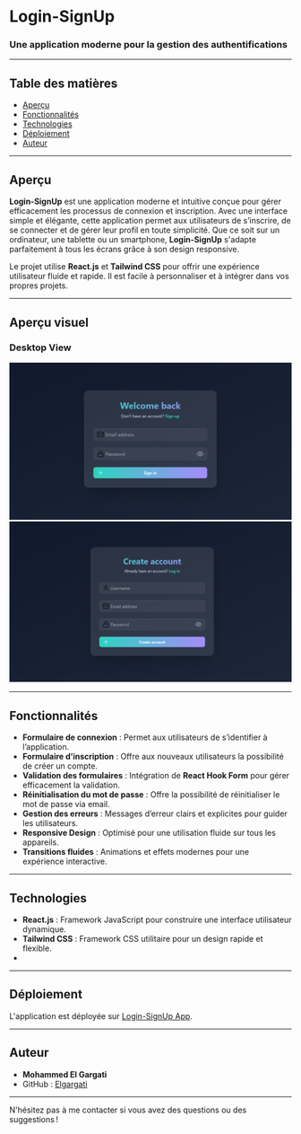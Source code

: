 # Login-SignUp

### Une application moderne pour la gestion des authentifications

---

## Table des matières

- [Aperçu](#aperçu)
- [Fonctionnalités](#fonctionnalités)
- [Technologies](#technologies)
- [Déploiement](#déploiement)
- [Auteur](#auteur)

---

## Aperçu

**Login-SignUp** est une application moderne et intuitive conçue pour gérer efficacement les processus de connexion et inscription. Avec une interface simple et élégante, cette application permet aux utilisateurs de s’inscrire, de se connecter et de gérer leur profil en toute simplicité. Que ce soit sur un ordinateur, une tablette ou un smartphone, **Login-SignUp** s'adapte parfaitement à tous les écrans grâce à son design responsive.

Le projet utilise **React.js** et **Tailwind CSS** pour offrir une expérience utilisateur fluide et rapide. Il est facile à personnaliser et à intégrer dans vos propres projets.

---

## Aperçu visuel

### Desktop View

![Login-SignUp - Desktop](./public/login.png)
![Login-SignUp - Desktop](./public/signUp.png)


---

## Fonctionnalités

- **Formulaire de connexion** : Permet aux utilisateurs de s’identifier à l’application.
- **Formulaire d’inscription** : Offre aux nouveaux utilisateurs la possibilité de créer un compte.
- **Validation des formulaires** : Intégration de **React Hook Form** pour gérer efficacement la validation.
- **Réinitialisation du mot de passe** : Offre la possibilité de réinitialiser le mot de passe via email.
- **Gestion des erreurs** : Messages d’erreur clairs et explicites pour guider les utilisateurs.
- **Responsive Design** : Optimisé pour une utilisation fluide sur tous les appareils.
- **Transitions fluides** : Animations et effets modernes pour une expérience interactive.

---

## Technologies

- **React.js** : Framework JavaScript pour construire une interface utilisateur dynamique.
- **Tailwind CSS** : Framework CSS utilitaire pour un design rapide et flexible.
- 
---

## Déploiement

L'application est déployée sur [Login-SignUp App](https://elgargati.github.io/Login-SignUp/).

---

## Auteur

- **Mohammed El Gargati**
- GitHub : [Elgargati](https://github.com/Elgargati)

---

N'hésitez pas à me contacter si vous avez des questions ou des suggestions !
